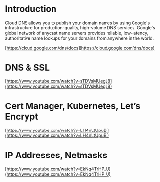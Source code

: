 
# Introduction

Cloud DNS allows you to publish your domain names by using Google's infrastructure for production-quality, high-volume DNS services. Google's global network of anycast name servers provides reliable, low-latency, authoritative name lookups for your domains from anywhere in the world.

[https://cloud.google.com/dns/docs](https://cloud.google.com/dns/docs)


# DNS & SSL

[https://www.youtube.com/watch?v=sTDVsMUegL8](https://www.youtube.com/watch?v=sTDVsMUegL8)


# Cert Manager, Kubernetes, Let’s Encrypt

[https://www.youtube.com/watch?v=LH4nLtUpuBI](https://www.youtube.com/watch?v=LH4nLtUpuBI)


# IP Addresses, Netmasks

[https://www.youtube.com/watch?v=EkNq4TrHP_U](https://www.youtube.com/watch?v=EkNq4TrHP_U)

